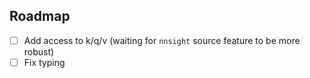 



## Roadmap
- [ ] Add access to k/q/v (waiting for `nnsight` source feature to be more robust)
- [ ] Fix typing
